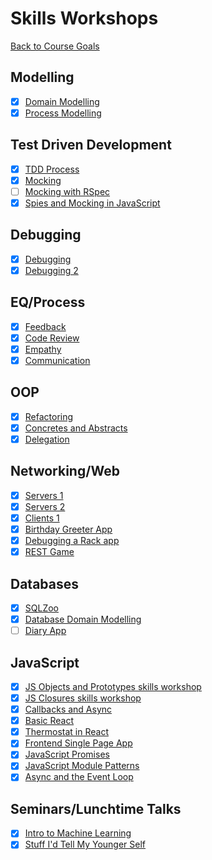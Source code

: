 # Skills Workshops

[Back to Course Goals](../README.md)

## Modelling

- [x] [Domain Modelling](domain_modelling.md)
- [x] [Process Modelling](process_modelling.md)

## Test Driven Development

- [x] [TDD Process](TDD_process.md)
- [x] [Mocking](mocking.md)
- [ ] [Mocking with RSpec](mocking_with_rspec.md)
- [x] [Spies and Mocking in JavaScript](spies_mocking_javascript.md)

## Debugging

- [x] [Debugging](debugging.md)
- [x] [Debugging 2](debugging_2.md)

## EQ/Process

- [x] [Feedback](feedback.md)
- [x] [Code Review](code_review.md)
- [x] [Empathy](empathy.md)
- [x] [Communication](communication.md)

## OOP

- [x] [Refactoring](refactoring.md)
- [x] [Concretes and Abstracts](concretes_and_abstracts.md)
- [x] [Delegation](delegation.md)

## Networking/Web

- [x] [Servers 1](servers_1.md)
- [x] [Servers 2](servers_2.md)
- [x] [Clients 1](clients_1.md)
- [x] [Birthday Greeter App](birthday_greeter_app.md)
- [x] [Debugging a Rack app](debugging_a_rack_app.md)
- [x] [REST Game](REST_game.md)

## Databases

- [x] [SQLZoo](sqlzoo.md)
- [x] [Database Domain Modelling](database_domain_modelling.md)
- [ ] [Diary App](diary_app.md)

## JavaScript

- [x] [JS Objects and Prototypes skills workshop](js_objects_prototypes.md)
- [x] [JS Closures skills workshop](js_closures.md)
- [x] [Callbacks and Async](skills_workshops/callbacks_async_javascript.md)
- [x] [Basic React](https://github.com/hturnbull93/react-practice)
- [x] [Thermostat in React](https://github.com/hturnbull93/react-thermostat)
- [x] [Frontend Single Page App](frontend_single_page_app.md)
- [x] [JavaScript Promises](javascript_promises.md)
- [x] [JavaScript Module Patterns](javascript_module_patterns.md)
- [x] [Async and the Event Loop](async_event_loop.md)

## Seminars/Lunchtime Talks

- [x] [Intro to Machine Learning](intro_machine_learning.md)
- [x] [Stuff I'd Tell My Younger Self](stuff_id_tell_my_younger_self.md)
